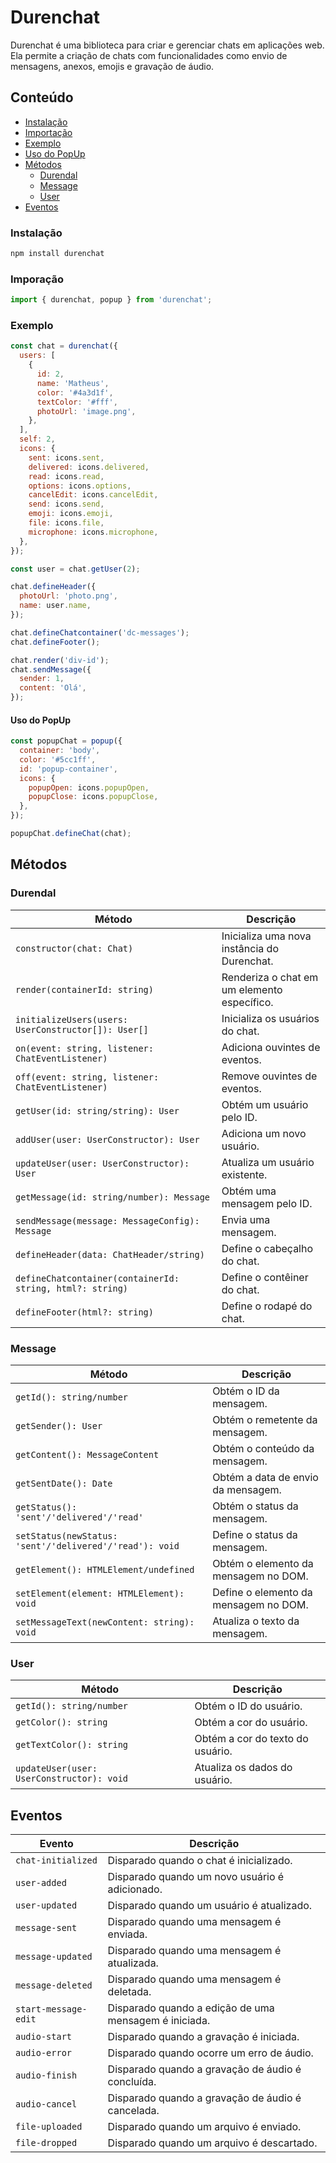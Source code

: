 # Durenchat

Durenchat é uma biblioteca para criar e gerenciar chats em aplicações web. Ela permite a criação de chats com funcionalidades como envio de mensagens, anexos, emojis e gravação de áudio.

## Conteúdo

- [Instalação](#instalação)
- [Importação](#imporação)
- [Exemplo](#exemplo)
- [Uso do PopUp](#uso-do-popup)
- [Métodos](#métodos)
  - [Durendal](#durendal)
  - [Message](#message)
  - [User](#user)
- [Eventos](#eventos)

### Instalação

```sh
npm install durenchat
```

### Imporação

```js
import { durenchat, popup } from 'durenchat';
```

### Exemplo

```js
const chat = durenchat({
  users: [
    {
      id: 2,
      name: 'Matheus',
      color: '#4a3d1f',
      textColor: '#fff',
      photoUrl: 'image.png',
    },
  ],
  self: 2,
  icons: {
    sent: icons.sent,
    delivered: icons.delivered,
    read: icons.read,
    options: icons.options,
    cancelEdit: icons.cancelEdit,
    send: icons.send,
    emoji: icons.emoji,
    file: icons.file,
    microphone: icons.microphone,
  },
});

const user = chat.getUser(2);

chat.defineHeader({
  photoUrl: 'photo.png',
  name: user.name,
});

chat.defineChatcontainer('dc-messages');
chat.defineFooter();

chat.render('div-id');
chat.sendMessage({
  sender: 1,
  content: 'Olá',
});
```

#### Uso do PopUp

```js
const popupChat = popup({
  container: 'body',
  color: '#5cc1ff',
  id: 'popup-container',
  icons: {
    popupOpen: icons.popupOpen,
    popupClose: icons.popupClose,
  },
});

popupChat.defineChat(chat);
```

## Métodos

### Durendal

| Método                               | Descrição                                |
|--------------------------------------|------------------------------------------|
| `constructor(chat: Chat)`            | Inicializa uma nova instância do Durenchat. |
| `render(containerId: string)`        | Renderiza o chat em um elemento específico. |
| `initializeUsers(users: UserConstructor[]): User[]` | Inicializa os usuários do chat. |
| `on(event: string, listener: ChatEventListener)` | Adiciona ouvintes de eventos. |
| `off(event: string, listener: ChatEventListener)` | Remove ouvintes de eventos. |
| `getUser(id: string/string): User` | Obtém um usuário pelo ID. |
| `addUser(user: UserConstructor): User` | Adiciona um novo usuário. |
| `updateUser(user: UserConstructor): User` | Atualiza um usuário existente. |
| `getMessage(id: string/number): Message` | Obtém uma mensagem pelo ID. |
| `sendMessage(message: MessageConfig): Message` | Envia uma mensagem. |
| `defineHeader(data: ChatHeader/string)` | Define o cabeçalho do chat. |
| `defineChatcontainer(containerId: string, html?: string)` | Define o contêiner do chat. |
| `defineFooter(html?: string)`         | Define o rodapé do chat. |

### Message

| Método                        | Descrição                                      |
|-------------------------------|------------------------------------------------|
| `getId(): string/number`    | Obtém o ID da mensagem.                        |
| `getSender(): User`           | Obtém o remetente da mensagem.                 |
| `getContent(): MessageContent`| Obtém o conteúdo da mensagem.                  |
| `getSentDate(): Date`         | Obtém a data de envio da mensagem.             |
| `getStatus(): 'sent'/'delivered'/'read'` | Obtém o status da mensagem. |
| `setStatus(newStatus: 'sent'/'delivered'/'read'): void` | Define o status da mensagem. |
| `getElement(): HTMLElement/undefined` | Obtém o elemento da mensagem no DOM. |
| `setElement(element: HTMLElement): void` | Define o elemento da mensagem no DOM. |
| `setMessageText(newContent: string): void` | Atualiza o texto da mensagem.        |

### User

| Método                        | Descrição                                      |
|-------------------------------|------------------------------------------------|
| `getId(): string/number`      | Obtém o ID do usuário.                         |
| `getColor(): string`          | Obtém a cor do usuário.                        |
| `getTextColor(): string`      | Obtém a cor do texto do usuário.               |
| `updateUser(user: UserConstructor): void` | Atualiza os dados do usuário.         |

## Eventos

| Evento                | Descrição                                  |
|-----------------------|--------------------------------------------|
| `chat-initialized`    | Disparado quando o chat é inicializado.    |
| `user-added`          | Disparado quando um novo usuário é adicionado. |
| `user-updated`        | Disparado quando um usuário é atualizado.  |
| `message-sent`        | Disparado quando uma mensagem é enviada.   |
| `message-updated`     | Disparado quando uma mensagem é atualizada. |
| `message-deleted`     | Disparado quando uma mensagem é deletada.  |
| `start-message-edit`  | Disparado quando a edição de uma mensagem é iniciada. |
| `audio-start`         | Disparado quando a gravação é iniciada.    |
| `audio-error`         | Disparado quando ocorre um erro de áudio.  |
| `audio-finish`        | Disparado quando a gravação de áudio é concluída. |
| `audio-cancel`        | Disparado quando a gravação de áudio é cancelada. |
| `file-uploaded`       | Disparado quando um arquivo é enviado.     |
| `file-dropped`        | Disparado quando um arquivo é descartado.  |